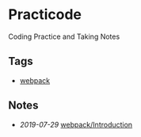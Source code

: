 # Practicode

Coding Practice and Taking Notes

## Tags

- [webpack](./tags/webpack)

## Notes

- *2019-07-29* [webpack/Introduction](./webpack/Introduction)
